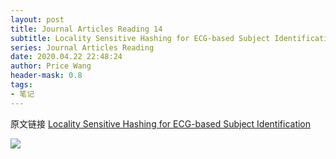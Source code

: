 ```yaml
---
layout: post
title: Journal Articles Reading 14
subtitle: Locality Sensitive Hashing for ECG-based Subject Identification
series: Journal Articles Reading
date: 2020.04.22 22:48:24
author: Price Wang
header-mask: 0.8
tags:
- 笔记
---
```


原文链接 [Locality Sensitive Hashing for ECG-based Subject Identification](https://ieeexplore.ieee.org/document/8959716)

<img class="post_img" src="{{ site.baseurl }}/img/post/{{ page.series }}/{{ page.title }}.png">
